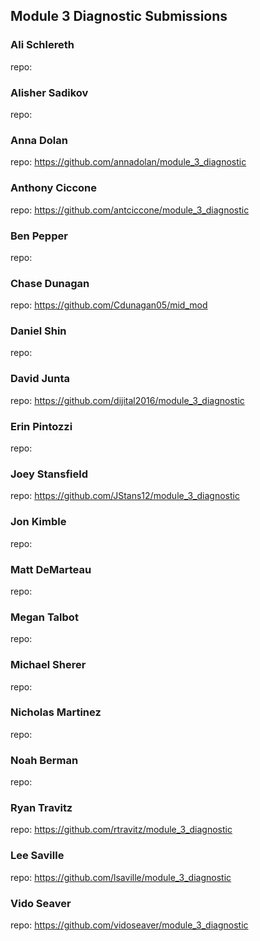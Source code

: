 ## Module 3 Diagnostic Submissions

### Ali Schlereth
repo:

### Alisher Sadikov
repo:

### Anna Dolan
repo: https://github.com/annadolan/module_3_diagnostic

### Anthony Ciccone
repo: https://github.com/antciccone/module_3_diagnostic

### Ben Pepper
repo:

### Chase Dunagan
repo: https://github.com/Cdunagan05/mid_mod

### Daniel Shin
repo:

### David Junta
repo:  https://github.com/dijital2016/module_3_diagnostic

### Erin Pintozzi
repo:

### Joey Stansfield
repo: https://github.com/JStans12/module_3_diagnostic

### Jon Kimble
repo:

### Matt DeMarteau
repo:

### Megan Talbot
repo:

### Michael Sherer
repo:

### Nicholas Martinez
repo:

### Noah Berman
repo:

### Ryan Travitz
repo: https://github.com/rtravitz/module_3_diagnostic

### Lee Saville
repo: https://github.com/lsaville/module_3_diagnostic

### Vido Seaver
repo: https://github.com/vidoseaver/module_3_diagnostic
